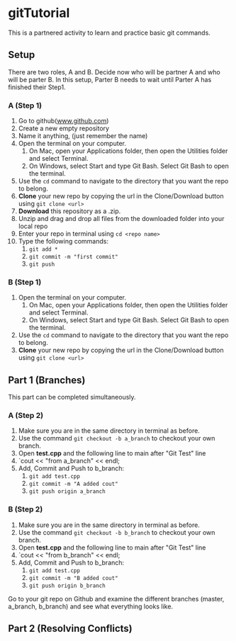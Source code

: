 # gitTutorial

This is a partnered activity to learn and practice basic git commands.

## Setup

There are two roles, A and B. Decide now who will be partner A and who will be parter B.
In this setup, Parter B needs to wait until Parter A has finished their Step1. 

### A (Step 1)
1. Go to github(www.github.com)
1. Create a new empty repository
1. Name it anything, (just remember the name)
1. Open the terminal on your computer.
    1. On Mac, open your Applications folder, then open the Utilities folder and select Terminal.
    1. On Windows, select Start and type Git Bash. Select Git Bash to open the terminal.
1. Use the `cd` command to navigate to the directory that you want the repo to belong.
1. **Clone** your new repo by copying the url in the Clone/Download button using `git clone <url>`
1. **Download** this repository as a .zip.
1. Unzip and drag and drop all files from the downloaded folder into your local repo
1. Enter your repo in terminal using `cd <repo name>`
1. Type the following commands:
    1. `git add *`
    1. `git commit -m "first commit"`
    1. `git push`
    
### B (Step 1) 
1. Open the terminal on your computer.
    1. On Mac, open your Applications folder, then open the Utilities folder and select Terminal.
    1. On Windows, select Start and type Git Bash. Select Git Bash to open the terminal.
1. Use the `cd` command to navigate to the directory that you want the repo to belong.
1. **Clone** your new repo by copying the url in the Clone/Download button using `git clone <url>`

## Part 1 (Branches)
This part can be completed simultaneously. 

### A (Step 2)
1. Make sure you are in the same directory in terminal as before.
1. Use the command `git checkout -b a_branch` to checkout your own branch.
1. Open **test.cpp** and the following line to main after "Git Test" line
1. `cout << "from a_branch" << endl;
1. Add, Commit and Push to b_branch:
    1. `git add test.cpp`
    1. `git commit -m "A added cout"`
    1. `git push origin a_branch`
    
### B (Step 2)
1. Make sure you are in the same directory in terminal as before.
1. Use the command `git checkout -b b_branch` to checkout your own branch.
1. Open **test.cpp** and the following line to main after "Git Test" line
1. `cout << "from b_branch" << endl;
1. Add, Commit and Push to b_branch:
    1. `git add test.cpp`
    1. `git commit -m "B added cout"`
    1. `git push origin b_branch`

Go to your git repo on Github and examine the different branches (master, a_branch, b_branch) and see what everything looks like. 

## Part 2 (Resolving Conflicts)
